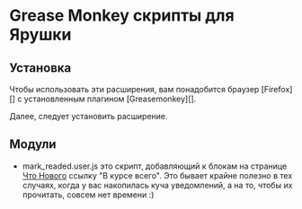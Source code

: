 Grease Monkey скрипты для Ярушки
================================

Установка
---------

Чтобы использовать эти расширения, вам понадобится браузер [Firefox][]
с установленным плагином [Greasemonkey][].

Далее, следует установить расширение.

Модули
------

* mark_readed.user.js это скрипт, добавляющий к блокам на странице
  [Что Нового](http://my.ya.ru) ссылку "В курсе всего". Это бывает крайне
  полезно в тех случаях, когда у вас накопилась куча уведомлений, а
  на то, чтобы их прочитать, совсем нет времени :)
